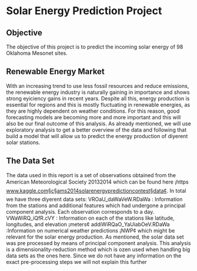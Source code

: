 # Solar Energy Prediction Project 

## Objective 
The objective of this project is to predict the incoming solar energy of 98 Oklahoma Mesonet sites.

## Renewable Energy Market 
With an increasing trend to use less fossil resources and reduce emissions, the renewable energy industry is naturally gaining
in importance and shows strong eyiciency gains in recent years. Despite all this, energy production is essential for regions
and this is mostly fluctuating in renewable energies, as they are highly dependent on weather conditions. For this reason,
good forecasting models are becoming more and more important and this will also be our final outcome of this analysis. As
already mentioned, we will use exploratory analysis to get a better overview of the data and following that build a model
that will allow us to predict the energy production of diyerent solar stations.

## The Data Set 
The data used in this report is a set of observations obtained from the American Meteorological Society 20132014 which can
be found here ¡https www.kaggle.com§c§ams2014solarenergypredictioncontest§data¢.
In total we have three diyerent data sets:
VROaU_daWaVeW.RDaWa : Information from the stations and additional features which had undergone a principal
component analysis. Each observation corresponds to a day.
VWaWiRQ_iQfR.cVY : Information on each of the stations like latitude, longitudes, and elevation ¡meters¢
addiWiRQaO_YaUiabOeV.RDaWa :Information on numerical weather predictions ¡NWP¢ which might be relevant for
the solar energy production.
As mentioned, the solar data set was pre processed by means of principal component analysis. This analysis is a
dimensionality-reduction method which is ozen used when handling big data sets as the ones here. Since we do not have
any information on the exact pre-processing steps we will not explain this further
